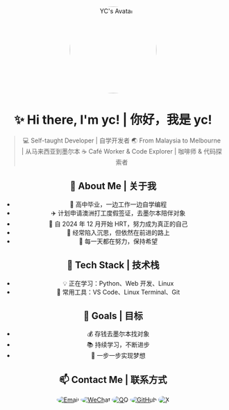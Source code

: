 <div align="center">
  <picture>
    <img src="https://dev.1.ycxiao1204.com/mmexport1737968334307.jpg" alt="YC's Avatar" width="200" height="200" style="border-radius: 50%;" />
    <style>
      img {
        border-radius: 50%;
      }
    </style>
  </picture>

# ✨ Hi there, I'm yc! | 你好，我是 yc!

> 💻 Self-taught Developer | 自学开发者
> 🌏 From Malaysia to Melbourne | 从马来西亚到墨尔本
> ☕ Café Worker & Code Explorer | 咖啡师 & 代码探索者

## 👤 About Me | 关于我

- 🏡 高中毕业，一边工作一边自学编程
- ✈️ 计划申请澳洲打工度假签证，去墨尔本陪伴对象
- 💊 自 2024 年 12 月开始 HRT，努力成为真正的自己
- 💭 经常陷入沉思，但依然在前进的路上
- 💙 每一天都在努力，保持希望

## 🚀 Tech Stack | 技术栈

- 💡 正在学习：Python、Web 开发、Linux
- 🔧 常用工具：VS Code、Linux Terminal、Git

## 🎯 Goals | 目标

- 💰 存钱去墨尔本找对象
- 📚 持续学习，不断进步
- 🌱 一步一步实现梦想

## 📫 Contact Me | 联系方式

[![Email](https://img.shields.io/badge/Email-yuchen%40ycxiao1204.com-blue?style=flat-square&logo=gmail)](mailto:yuchen@ycxiao1204.com)
[![WeChat](https://img.shields.io/badge/WeChat-ycXIAO__1204-brightgreen?style=flat-square&logo=wechat)](weixin://dl/chat?ycXIAO_1204)
[![QQ](https://img.shields.io/badge/QQ-603557921-blue?style=flat-square&logo=tencentqq)](http://wpa.qq.com/msgrd?v=3&uin=603557921&site=qq&menu=yes)
[![GitHub](https://img.shields.io/badge/GitHub-yuchen1204-black?style=flat-square&logo=github)](https://github.com/yuchen1204)
[![X](https://img.shields.io/badge/X-yuchen1204-black?style=flat-square&logo=x)](https://x.com/yuchen1204)
</div>


